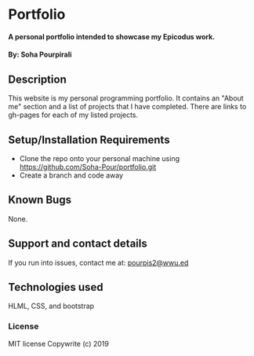 # Portfolio

#### A personal portfolio intended to showcase my Epicodus work.

#### By: Soha Pourpirali

## Description

This website is my personal programming portfolio. It contains an "About me" section and a list of projects that I have completed. There are links to gh-pages for each of my listed projects.

## Setup/Installation Requirements

* Clone the repo onto your personal machine using https://github.com/Soha-Pour/portfolio.git
* Create a branch and code away

## Known Bugs

None.

## Support and contact details

If you run into issues, contact me at: pourpis2@wwu.ed

## Technologies used

HLML, CSS, and bootstrap

### License

MIT license
Copywrite (c) 2019
